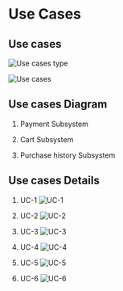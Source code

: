 # Use Cases

## Use cases
![Use cases type](https://github.com/idealization/software-engineering/blob/main/Use_Cases/Payment_System/image/Use%20case%20type.jpg?raw=true)

![Use cases](https://github.com/idealization/software-engineering/blob/main/Use_Cases/Payment_System/image/Use%20Cases.jpg?raw=true)


## Use cases Diagram
1. Payment Subsystem

2. Cart Subsystem

3. Purchase history Subsystem


## Use cases Details
1. UC-1
	![UC-1](https://github.com/idealization/software-engineering/blob/main/Use_Cases/Payment_System/image/UC-1.png?raw=true)
	
2. UC-2
	![UC-2](https://github.com/idealization/software-engineering/blob/main/Use_Cases/Payment_System/image/UC-2.png?raw=true)
	
3. UC-3
	![UC-3](https://github.com/idealization/software-engineering/blob/main/Use_Cases/Payment_System/image/UC-3.png?raw=true)
	
4. UC-4
	![UC-4](https://github.com/idealization/software-engineering/blob/main/Use_Cases/Payment_System/image/UC-4.jpg?raw=true)
	
5. UC-5
	![UC-5](https://github.com/idealization/software-engineering/blob/main/Use_Cases/Payment_System/image/UC-5.jpg?raw=true)
	
6. UC-6
	![UC-6](https://github.com/idealization/software-engineering/blob/main/Use_Cases/Payment_System/image/UC-6.jpg?raw=true)